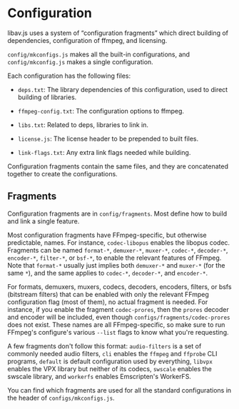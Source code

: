 # Configuration

libav.js uses a system of “configuration fragments” which direct building of
dependencies, configuration of ffmpeg, and licensing.

`config/mkconfigs.js` makes all the built-in configurations, and
`config/mkconfig.js` makes a single configuration.

Each configuration has the following files:

 * `deps.txt`: The library dependencies of this configuration, used to direct
   building of libraries.

 * `ffmpeg-config.txt`: The configuration options to ffmpeg.

 * `libs.txt`: Related to deps, libraries to link in.

 * `license.js`: The license header to be prepended to built files.

 * `link-flags.txt`: Any extra link flags needed while building.

Configuration fragments contain the same files, and they are concatenated
together to create the configurations.

## Fragments

Configuration fragments are in `config/fragments`. Most define how to build and
link a single feature.

Most configuration fragments have FFmpeg-specific, but otherwise predictable,
names. For instance, `codec-libopus` enables the libopus codec. Fragments can be
named `format-*`, `demuxer-*`, `muxer-*`, `codec-*`, `decoder-*`, `encoder-*`,
`filter-*`, or `bsf-*`, to enable the relevant features of FFmpeg. Note that
`format-*` usually just implies both `demuxer-*` and `muxer-*` (for the same
`*`), and the same applies to `codec-*`, `decoder-*`, and `encoder-*`.

For formats, demuxers, muxers, codecs, decoders, encoders, filters, or bsfs
(bitstream filters) that can be enabled with only the relevant FFmpeg
configuration flag (most of them), no actual fragment is needed. For instance,
if you enable the fragment `codec-prores`, then the `prores` decoder and encoder
will be included, even though `configs/fragments/codec-prores` does not exist.
These names are all FFmpeg-specific, so make sure to run FFmpeg's configure's
various `--list` flags to know what you're requesting.

A few fragments don't follow this format: `audio-filters` is a set of commonly
needed audio filters, `cli` enables the `ffmpeg` and `ffprobe` CLI programs,
`default` is default configuration used by everything, `libvpx` enables the VPX
library but neither of its codecs, `swscale` enables the swscale library, and
`workerfs` enables Emscripten's WorkerFS.

You can find which fragments are used for all the standard configurations in the
header of `configs/mkconfigs.js`.
